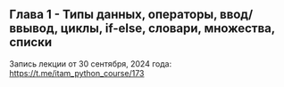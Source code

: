 ## Глава 1 - Типы данных, операторы, ввод/ввывод, циклы, if-else, словари, множества, списки

Запись лекции от 30 сентября, 2024 года: https://t.me/itam_python_course/173
